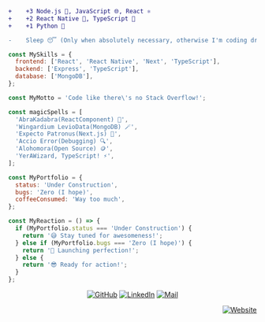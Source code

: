 <!-- <pre>
 _______       __   _____   
 \      \     |__| /     \  
 /   |   \    |  |/  \ /  \ 
/    |    \   |  /    Y    \
\____|__  /\__|  \____|__  /
        \/\______|       \/ 
        
</pre>

<pre>

 _______      _____        ____.  _____      _____     ____ ___.____        _________   _____   ________  ._____________ 
 \      \    /  _  \      |    | /  _  \    /     \   |    |   \    |      /   _____/  /  _  \  \_____  \ |   \______   \
 /   |   \  /  /_\  \     |    |/  /_\  \  /  \ /  \  |    |   /    |      \_____  \  /  /_\  \  /  / \  \|   ||    |  _/
/    |    \/    |    \/\__|    /    |    \/    Y    \ |    |  /|    |___   /        \/    |    \/   \_/.  \   ||    |   \
\____|__  /\____|__  /\________\____|__  /\____|__  / |______/ |_______ \ /_______  /\____|__  /\_____\ \_/___||______  /
        \/         \/                  \/         \/                   \/         \/         \/        \__>           \/ 

</pre> -->

<!-- <pre>

 _______      _____        ____.  _____      _____    
 \      \    /  _  \      |    | /  _  \    /     \   
 /   |   \  /  /_\  \     |    |/  /_\  \  /  \ /  \  
/    |    \/    |    \/\__|    /    |    \/    Y    \ 
\____|__  /\____|__  /\________\____|__  /\____|__  / 
        \/         \/                  \/         \/  

</pre> -->

<!-- <pre>

,---.   .--.     .-./`)  ,---.    ,---. 
|    \  |  |     \ '_ .')|    \  /    | 
|  ,  \ |  |    (_ (_) _)|  ,  \/  ,  | 
|  |\_ \|  |      / .  \ |  |\_   /|  | 
|  _( )_\  | ___  |-'`|  |  _( )_/ |  | 
| (_ o _)  ||   | |   '  | (_ o _) |  | 
|  (_,_)\  ||   `-'  /   |  (_,_)  |  | 
|  |    |  | \      /    |  |      |  | 
'--'    '--'  `-..-'     '--'      '--' 
                                        

</pre> -->

<!-- <pre>

     .-') _             _   .-')    
    ( OO ) )           ( '.( OO )_  
,--./ ,--,'       ,--.  ,--.   ,--.)
|   \ |  |\   .-')| ,|  |   `.'   | 
|    \|  | ) ( OO |(_|  |         | 
|  .     |/  | `-'|  |  |  |'.'|  | 
|  |\    |   ,--. |  |  |  |   |  | 
|  | \   |   |  '-'  /  |  |   |  | 
`--'  `--'    `-----'   `--'   `--' 

-    (Trait: Coffeenista) +20% coffee instake

<p align="center">
  <img src="https://user-images.githubusercontent.com/74038190/218265814-3084a4ba-809c-4135-afc0-8685d0f634b3.gif" width="200">
</p>
</pre> 

<p align="center">
  <picture>
    <source media="(prefers-color-scheme: dark)" srcset="https://user-images.githubusercontent.com/74038190/212284145-bf2c01a8-c448-4f1a-b911-996024c84606.gif" />
    <source media="(prefers-color-scheme: light)" srcset="https://media.giphy.com/media/WUlplcMpOCEmTGBtBW/giphy.gif" />
    <img src="https://media.giphy.com/media/WUlplcMpOCEmTGBtBW/giphy.gif" width="300">
  </picture>
</p>
-->

```diff
+    +3 Node.js 🚀, JavaScript 🌐, React ⚛️
+    +2 React Native 📱, TypeScript 🧰
+    +1 Python 🐍

-    Sleep 😴 (Only when absolutely necessary, otherwise I'm coding dreams!)
```

```js
const MySkills = {
  frontend: ['React', 'React Native', 'Next', 'TypeScript'],
  backend: ['Express', 'TypeScript'],
  database: ['MongoDB'],
};

const MyMotto = 'Code like there\'s no Stack Overflow!';

const magicSpells = [
  'AbraKadabra(ReactComponent) 🎩',
  'Wingardium LevioData(MongoDB) 🪄',
  'Expecto Patronus(Next.js) 🌟',
  'Accio Error(Debugging) 🔍',
  'Alohomora(Open Source) 🪙',
  'YerAWizard, TypeScript! ⚡',
];

const MyPortfolio = {
  status: 'Under Construction',
  bugs: 'Zero (I hope)',
  coffeeConsumed: 'Way too much',
};

const MyReaction = () => {
  if (MyPortfolio.status === 'Under Construction') {
    return '😅 Stay tuned for awesomeness!';
  } else if (MyPortfolio.bugs === 'Zero (I hope)') {
    return '🚀 Launching perfection!';
  } else {
    return '😎 Ready for action!';
  }
};
```

<!--
<p align="center">
  <picture>
    <source media="(prefers-color-scheme: dark)" srcset="https://github-readme-activity-graph.vercel.app/graph?username=najamulsaqib&bg_color=161b22&color=5C8374&line=5C8374&point=183D3D&area=true&hide_border=true&hide_title=true&area_color=93B1A6" />
    <source media="(prefers-color-scheme: light)" srcset="https://github-readme-activity-graph.vercel.app/graph?username=najamulsaqib&bg_color=fff&color=5C8374&line=93B1A6&point=93B1A6&area=true&hide_border=true&hide_title=true&area_color=183D3D" />
    <img src="https://github-readme-activity-graph.vercel.app/graph?username=najamulsaqib&bg_color=161b22&color=93B1A6&line=5C8374&point=183D3D&area=true&hide_border=true&hide_title=true&area_color=93B1A6" width="100%" />
  </picture>
</p>


<p align="center">
  <img src="https://user-images.githubusercontent.com/74038190/212747107-5b654ba5-31c6-4366-b42b-51b822e9bc52.gif" width="100%">
</p>
-->

<p align="center">
 	<a href="https://github.com/najamulsaqib"><img src="https://img.icons8.com/doodle/48/github--v1.png" alt="GitHub"/></a>
 	<a href="https://www.linkedin.com/in/1najamulsaqib/"><img src="https://img.icons8.com/doodle/48/linkedin-circled.png" alt="LinkedIn"/></a>
<!--  	<a href="https://www.facebook.com/1najamulsaqib/"><img src="https://img.icons8.com/doodle/48/facebook-circled.png" alt="Facebook"/></a> -->
<!--  	<a href="https://www.instagram.com/1najamulsaqib/"><img src="https://img.icons8.com/doodle/48/instagram-new.png" alt="Instagram"/></a> -->
<!--  	<a href="https://twitter.com/1najamulsaqib"><img src="https://img.icons8.com/doodle/48/old-twitter-logo.png" alt="Twitter"/></a> -->
 	<a href="mailto:1najamulsaqib@gmail.com"><img src="https://img.icons8.com/doodle/48/gmail.png" alt="Mail"/></a>
</p>

<p align="right">
 	<a href="https://najamulsaqib.me/"><img src="https://img.icons8.com/doodle/48/trollface.png" alt="Website"/></a>
</p>
